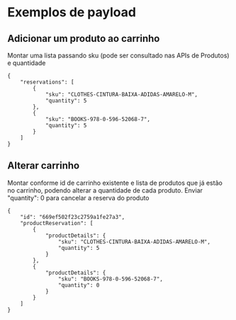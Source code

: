 # Exemplos de payload

## Adicionar um produto ao carrinho

Montar uma lista passando sku (pode ser consultado nas APIs de Produtos) e quantidade

    {
        "reservations": [
            {
                "sku": "CLOTHES-CINTURA-BAIXA-ADIDAS-AMARELO-M",
                "quantity": 5
            },
            {
                "sku": "BOOKS-978-0-596-52068-7",
                "quantity": 5
            }
        ]
    }

## Alterar carrinho

Montar conforme id de carrinho existente e lista de produtos que já estão no carrinho, podendo alterar a quantidade de cada produto. Enviar "quantity": 0 para cancelar a reserva do produto

    {
        "id": "669ef502f23c2759a1fe27a3",
        "productReservation": [
            {
                "productDetails": {
                    "sku": "CLOTHES-CINTURA-BAIXA-ADIDAS-AMARELO-M",
                    "quantity": 5
                }
            },
            {
                "productDetails": {
                    "sku": "BOOKS-978-0-596-52068-7",
                    "quantity": 0
                }
            }
        ]
    }